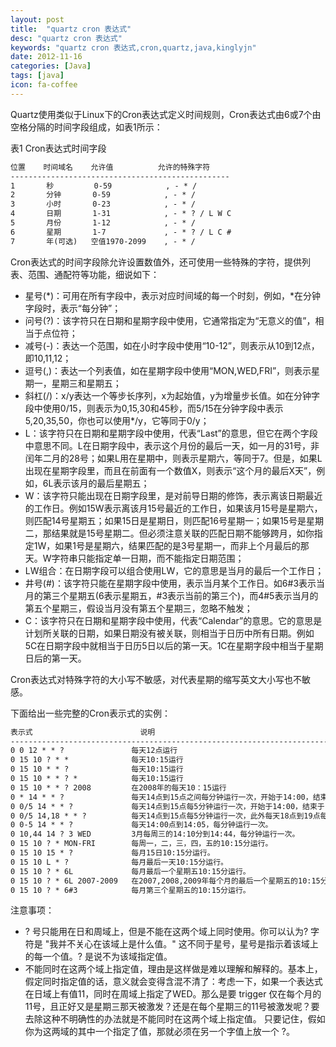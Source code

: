 ```yaml
---
layout: post
title:  "quartz cron 表达式"
desc: "quartz cron 表达式"
keywords: "quartz cron 表达式,cron,quartz,java,kinglyjn"
date: 2012-11-16
categories: [Java]
tags: [java]
icon: fa-coffee
---
```


Quartz使用类似于Linux下的Cron表达式定义时间规则，Cron表达式由6或7个由空格分隔的时间字段组成，如表1所示：<br>

表1 Cron表达式时间字段<br>

```default
位置    时间域名    允许值          允许的特殊字符
-------------------------------------------------
1       秒         0-59            , - * /
2       分钟       0-59            , - * /
3       小时       0-23            , - * /
4       日期       1-31            , - * ? / L W C
5       月份       1-12            , - * /
6       星期       1-7             , - * ? / L C #
7       年(可选)   空值1970-2099    , - * /
```

Cron表达式的时间字段除允许设置数值外，还可使用一些特殊的字符，提供列表、范围、通配符等功能，细说如下：<br>

* 星号(\*)：可用在所有字段中，表示对应时间域的每一个时刻，例如，*在分钟字段时，表示“每分钟”；
* 问号(?)：该字符只在日期和星期字段中使用，它通常指定为“无意义的值”，相当于点位符；
* 减号(-)：表达一个范围，如在小时字段中使用“10-12”，则表示从10到12点，即10,11,12；
* 逗号(,)：表达一个列表值，如在星期字段中使用“MON,WED,FRI”，则表示星期一，星期三和星期五；
* 斜杠(/)：x/y表达一个等步长序列，x为起始值，y为增量步长值。如在分钟字段中使用0/15，则表示为0,15,30和45秒，而5/15在分钟字段中表示5,20,35,50，你也可以使用*/y，它等同于0/y；
* L：该字符只在日期和星期字段中使用，代表“Last”的意思，但它在两个字段中意思不同。L在日期字段中，表示这个月份的最后一天，如一月的31号，非闰年二月的28号；如果L用在星期中，则表示星期六，等同于7。但是，如果L出现在星期字段里，而且在前面有一个数值X，则表示“这个月的最后X天”，例如，6L表示该月的最后星期五；
* W：该字符只能出现在日期字段里，是对前导日期的修饰，表示离该日期最近的工作日。例如15W表示离该月15号最近的工作日，如果该月15号是星期六，则匹配14号星期五；如果15日是星期日，则匹配16号星期一；如果15号是星期二，那结果就是15号星期二。但必须注意关联的匹配日期不能够跨月，如你指定1W，如果1号是星期六，结果匹配的是3号星期一，而非上个月最后的那天。W字符串只能指定单一日期，而不能指定日期范围；
* LW组合：在日期字段可以组合使用LW，它的意思是当月的最后一个工作日；
* 井号(#)：该字符只能在星期字段中使用，表示当月某个工作日。如6#3表示当月的第三个星期五(6表示星期五，#3表示当前的第三个)，而4#5表示当月的第五个星期三，假设当月没有第五个星期三，忽略不触发；
* C：该字符只在日期和星期字段中使用，代表“Calendar”的意思。它的意思是计划所关联的日期，如果日期没有被关联，则相当于日历中所有日期。例如5C在日期字段中就相当于日历5日以后的第一天。1C在星期字段中相当于星期日后的第一天。

Cron表达式对特殊字符的大小写不敏感，对代表星期的缩写英文大小写也不敏感。<br>

下面给出一些完整的Cron表示式的实例：<br>

```default
表示式                        说明
---------------------------------------------------------------------------------
0 0 12 * * ?               每天12点运行
0 15 10 ? * *              每天10:15运行
0 15 10 * * ?              每天10:15运行
0 15 10 * * ? *            每天10:15运行
0 15 10 * * ? 2008         在2008年的每天10：15运行
0 * 14 * * ?               每天14点到15点之间每分钟运行一次，开始于14:00，结束于14:59。
0 0/5 14 * * ?             每天14点到15点每5分钟运行一次，开始于14:00，结束于14:55。
0 0/5 14,18 * * ?          每天14点到15点每5分钟运行一次，此外每天18点到19点每5钟也运行一次。
0 0-5 14 * * ?             每天14:00点到14:05，每分钟运行一次。
0 10,44 14 ? 3 WED         3月每周三的14:10分到14:44，每分钟运行一次。
0 15 10 ? * MON-FRI        每周一，二，三，四，五的10:15分运行。
0 15 10 15 * ?             每月15日10:15分运行。
0 15 10 L * ?              每月最后一天10:15分运行。
0 15 10 ? * 6L             每月最后一个星期五10:15分运行。
0 15 10 ? * 6L 2007-2009   在2007,2008,2009年每个月的最后一个星期五的10:15分运行。
0 15 10 ? * 6#3            每月第三个星期五的10:15分运行。
```

注意事项：<br>

* ? 号只能用在日和周域上，但是不能在这两个域上同时使用。你可以认为? 字符是 "我并不关心在该域上是什么值。" 这不同于星号，星号是指示着该域上的每一个值。? 是说不为该域指定值。
* 不能同时在这两个域上指定值，理由是这样做是难以理解和解释的。基本上，假定同时指定值的话，意义就会变得含混不清了：考虑一下，如果一个表达式在日域上有值11，同时在周域上指定了WED。那么是要 trigger 仅在每个月的11号，且正好又是星期三那天被激发？还是在每个星期三的11号被激发呢？要去除这种不明确性的办法就是不能同时在这两个域上指定值。
只要记住，假如你为这两域的其中一个指定了值，那就必须在另一个字值上放一个 ?。















